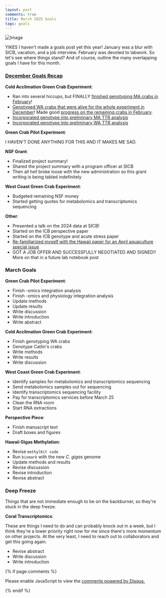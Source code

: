 ```yaml
---
layout: post
comments: true
title: March 2025 Goals
tags: goals
---
```


![Image](https://github.com/user-attachments/assets/52f3194e-6d6a-476a-b554-f754a0ef7ffa)

YIKES I haven't made a goals post yet this year! January was a blur with SICB, vacation, and a job interview. February was devoted to labwork. So let's see where things stand? And of course, outline the many overlapping goals I have for this month.

### [December Goals Recap](https://yaaminiv.github.io/December-2024-Goals/)

**Cold Acclimation Green Crab Experiment**:

- Ran into several hiccups, but FINALLY [finished genotyping MA crabs in February](https://yaaminiv.github.io/Green-Crab-Experiment-2024-Part33/)!
- [Genotyped WA crabs that were alive for the whole experiment in December](https://yaaminiv.github.io/Green-Crab-Experiment-2024-Part27/)! Made good [progress on the remaining crabs in February](https://yaaminiv.github.io/Green-Crab-Experiment-2024-Part33/).
- [Incorporated genotype into preliminary MA TTR analysis](https://yaaminiv.github.io/Green-Crab-Experiment-2024-Part28/)
- [Incorporated genotype into preliminary WA TTR analysis](https://yaaminiv.github.io/Green-Crab-Experiment-2024-Part29/)

**Green Crab Pilot Experiment**:

I HAVEN'T DONE ANYTHING FOR THIS AND IT MAKES ME SAD.

**NSF Grant**:

- Finalized project summary!
- Shared the project summary with a program officer at SICB
- Then all hell broke loose with the new administration so this grant writing is being tabled indefinitely

**West Coast Green Crab Experiment**:

- Budgeted remaining NSF money
- Started getting quotes for metabolomics and transcriptomics sequencing

**Other**:

- Presented a talk on the 2024 data at SICB!
- Started on the ICB perspective paper
- Started on the ICB genotype and acute stress paper
- [Re-familiarized myself with the Hawaii paper for an April aquaculture special issue](https://yaaminiv.github.io/Hawaii-Gigas-Methylation-Analysis-Part23/)
- GOT A JOB OFFER AND SUCCESSFULLY NEGOTIATED AND SIGNED!! More on that in a future lab notebook post

### March Goals

**Green Crab Pilot Experiment**:

- Finish -omics integration analysis
- Finish -omics and physiology integration analysis
- Update methods
- Update results
- Write discussion
- Write introduction
- Write abstract

**Cold Acclimation Green Crab Experiment**:

- Finish genotyping WA crabs
- Genotype Catlin's crabs
- Write methods
- Write results
- Write discussion

**West Coast Green Crab Experiment**:

- Identify samples for metabolomics and transcriptomics sequencing
- Send metabolomics samples out for sequencing
- Identify transcriptomics sequencing facility
- Pay for transcriptomics services before March 25
- Clean the RNA room
- Start RNA extractions

**Perspective Piece**:

- Finish manuscript text
- Draft boxes and figures

**Hawaii Gigas Methylation**:

- Revise `methylKit code`
- Run `bismark` with the new *C. gigas* genome
- Update methods and results
- Revise discussion
- Revise introduction
- Revise abstract

### Deep Freeze

Things that are not immediate enough to be on the backburner, so they're stuck in the deep freeze.

**Coral Transcriptomics**:

These are things I need to do and can probably knock out in a week, but I think they're a lower priority right now for me since there's more momentum on other projects. At the very least, I need to reach out to collaborators and get this going again.

- Revise abstract
- Write discussion
- Write introduction

{% if page.comments %}

<div id="disqus_thread"></div>
<script>

/**
*  RECOMMENDED CONFIGURATION VARIABLES: EDIT AND UNCOMMENT THE SECTION BELOW TO INSERT DYNAMIC VALUES FROM YOUR PLATFORM OR CMS.
*  LEARN WHY DEFINING THESE VARIABLES IS IMPORTANT: https://disqus.com/admin/universalcode/#configuration-variables*/
/*
var disqus_config = function () {
this.page.url = PAGE_URL;  // Replace PAGE_URL with your page's canonical URL variable
this.page.identifier = PAGE_IDENTIFIER; // Replace PAGE_IDENTIFIER with your page's unique identifier variable
};
*/
(function() { // DON'T EDIT BELOW THIS LINE
var d = document, s = d.createElement('script');
s.src = 'https://the-responsible-grad-student.disqus.com/embed.js';
s.setAttribute('data-timestamp', +new Date());
(d.head || d.body).appendChild(s);
})();
</script>
<noscript>Please enable JavaScript to view the <a href="https://disqus.com/?ref_noscript">comments powered by Disqus.</a></noscript>

{% endif %}

<script id="dsq-count-scr" src="//the-responsible-grad-student.disqus.com/count.js" async></script>
